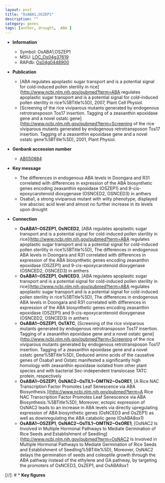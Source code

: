 ```yaml
---
layout: post
title: "OsABA1,OSZEP1"
description: ""
category: genes
tags: [anther, drought,  ABA ]
---
```


* **Information**  
    + Symbol: OsABA1,OSZEP1  
    + MSU: [LOC_Os04g37619](http://rice.uga.edu/cgi-bin/ORF_infopage.cgi?orf=LOC_Os04g37619)  
    + RAPdb: [Os04g0448900](http://rapdb.dna.affrc.go.jp/viewer/gbrowse_details/irgsp1?name=Os04g0448900)  

* **Publication**  
    + [ABA regulates apoplastic sugar transport and is a potential signal for cold-induced pollen sterility in rice](http://www.ncbi.nlm.nih.gov/pubmed?term=ABA regulates apoplastic sugar transport and is a potential signal for cold-induced pollen sterility in rice%5BTitle%5D), 2007, Plant Cell Physiol.
    + [Screening of the rice viviparous mutants generated by endogenous retrotransposon Tos17 insertion. Tagging of a zeaxanthin epoxidase gene and a novel ostatc gene](http://www.ncbi.nlm.nih.gov/pubmed?term=Screening of the rice viviparous mutants generated by endogenous retrotransposon Tos17 insertion. Tagging of a zeaxanthin epoxidase gene and a novel ostatc gene%5BTitle%5D), 2001, Plant Physiol.

* **Genbank accession number**  
    + [AB050884](http://www.ncbi.nlm.nih.gov/nuccore/AB050884)

* **Key message**  
    + The differences in endogenous ABA levels in Doongara and R31 correlated with differences in expression of the ABA biosynthetic genes encoding zeaxanthin epoxidase (OSZEP1) and 9-cis-epoxycarotenoid dioxygenase (OSNCED2, OSNCED3) in anthers
    + Osaba1, a strong viviparous mutant with wilty phenotype, displayed low abscisic acid level and almost no further increase in its levels upon drought

* **Connection**  
    + __OsABA1~OSZEP1__, __OsNCED2__, [ABA regulates apoplastic sugar transport and is a potential signal for cold-induced pollen sterility in rice](http://www.ncbi.nlm.nih.gov/pubmed?term=ABA regulates apoplastic sugar transport and is a potential signal for cold-induced pollen sterility in rice%5BTitle%5D), The differences in endogenous ABA levels in Doongara and R31 correlated with differences in expression of the ABA biosynthetic genes encoding zeaxanthin epoxidase (OSZEP1) and 9-cis-epoxycarotenoid dioxygenase (OSNCED2, OSNCED3) in anthers
    + __OsABA1~OSZEP1__, __OsNCED3__, [ABA regulates apoplastic sugar transport and is a potential signal for cold-induced pollen sterility in rice](http://www.ncbi.nlm.nih.gov/pubmed?term=ABA regulates apoplastic sugar transport and is a potential signal for cold-induced pollen sterility in rice%5BTitle%5D), The differences in endogenous ABA levels in Doongara and R31 correlated with differences in expression of the ABA biosynthetic genes encoding zeaxanthin epoxidase (OSZEP1) and 9-cis-epoxycarotenoid dioxygenase (OSNCED2, OSNCED3) in anthers
    + __OsABA1~OSZEP1__, __OsTATC__, [Screening of the rice viviparous mutants generated by endogenous retrotransposon Tos17 insertion. Tagging of a zeaxanthin epoxidase gene and a novel ostatc gene](http://www.ncbi.nlm.nih.gov/pubmed?term=Screening of the rice viviparous mutants generated by endogenous retrotransposon Tos17 insertion. Tagging of a zeaxanthin epoxidase gene and a novel ostatc gene%5BTitle%5D), Deduced amino acids of the causative genes of Osaba1 and Ostatc manifested a significantly high homology with zeaxanthin epoxidase isolated from other plant species and with bacterial Sec-independent translocase TATC protein, respectively
    + __OsABA1~OSZEP1__, __OsNAC2~OsTIL1~OMTN2~OsORE1__, [A Rice NAC Transcription Factor Promotes Leaf Senescence via ABA Biosynthesis.](http://www.ncbi.nlm.nih.gov/pubmed?term=A Rice NAC Transcription Factor Promotes Leaf Senescence via ABA Biosynthesis.%5BTitle%5D),  Moreover, ectopic expression of OsNAC2 leads to an increase in ABA levels via directly upregulating expression of ABA biosynthetic genes (OsNCED3 and OsZEP1) as well as downregulating the ABA catabolic gene (OsABA8ox1)
    + __OsABA1~OSZEP1__, __OsNAC2~OsTIL1~OMTN2~OsORE1__, [OsNAC2 Is Involved in Multiple Hormonal Pathways to Mediate Germination of Rice Seeds and Establishment of Seedling](http://www.ncbi.nlm.nih.gov/pubmed?term=OsNAC2 Is Involved in Multiple Hormonal Pathways to Mediate Germination of Rice Seeds and Establishment of Seedling%5BTitle%5D),  Moreover, OsNAC2 delays the germination of seeds and coleoptile growth through the ABA pathway instead of the ethylene and GA pathway, by targeting the promoters of OsNCED3, OsZEP1, and OsABA8ox1

[//]: # * **Key figures**  


